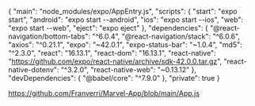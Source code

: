 {
"main": "node_modules/expo/AppEntry.js",
"scripts": {
"start": "expo start",
"android": "expo start --android",
"ios": "expo start --ios",
"web": "expo start --web",
"eject": "expo eject"
},
"dependencies": {
"@react-navigation/bottom-tabs": "^6.0.4",
"@react-navigation/stack": "^6.0.6",
"axios": "^0.21.1",
"expo": "~42.0.1",
"expo-status-bar": "~1.0.4",
"md5": "^2.3.0",
"react": "16.13.1",
"react-dom": "16.13.1",
"react-native": "https://github.com/expo/react-native/archive/sdk-42.0.0.tar.gz",
"react-native-dotenv": "^3.2.0",
"react-native-web": "~0.13.12"
},
"devDependencies": {
"@babel/core": "^7.9.0"
},
"private": true
}

https://github.com/Franverri/Marvel-App/blob/main/App.js

